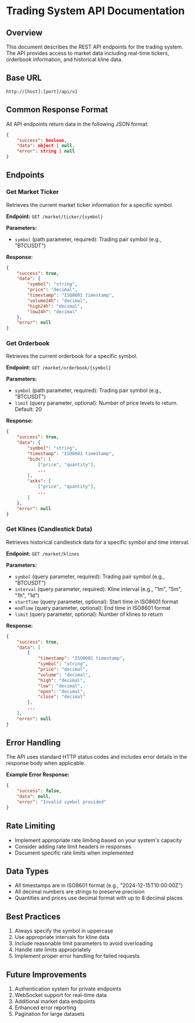 # Trading System API Documentation

## Overview
This document describes the REST API endpoints for the trading system. The API provides access to market data including real-time tickers, orderbook information, and historical kline data.

## Base URL
```
http://[host]:[port]/api/v1
```

## Common Response Format
All API endpoints return data in the following JSON format:

```json
{
    "success": boolean,
    "data": object | null,
    "error": string | null
}
```

## Endpoints

### Get Market Ticker
Retrieves the current market ticker information for a specific symbol.

**Endpoint:** `GET /market/ticker/{symbol}`

**Parameters:**
- `symbol` (path parameter, required): Trading pair symbol (e.g., "BTCUSDT")

**Response:**
```json
{
    "success": true,
    "data": {
        "symbol": "string",
        "price": "decimal",
        "timestamp": "ISO8601 timestamp",
        "volume24h": "decimal",
        "high24h": "decimal",
        "low24h": "decimal"
    },
    "error": null
}
```

### Get Orderbook
Retrieves the current orderbook for a specific symbol.

**Endpoint:** `GET /market/orderbook/{symbol}`

**Parameters:**
- `symbol` (path parameter, required): Trading pair symbol (e.g., "BTCUSDT")
- `limit` (query parameter, optional): Number of price levels to return. Default: 20

**Response:**
```json
{
    "success": true,
    "data": {
        "symbol": "string",
        "timestamp": "ISO8601 timestamp",
        "bids": [
            ["price", "quantity"],
            ...
        ],
        "asks": [
            ["price", "quantity"],
            ...
        ]
    },
    "error": null
}
```

### Get Klines (Candlestick Data)
Retrieves historical candlestick data for a specific symbol and time interval.

**Endpoint:** `GET /market/klines`

**Parameters:**
- `symbol` (query parameter, required): Trading pair symbol (e.g., "BTCUSDT")
- `interval` (query parameter, required): Kline interval (e.g., "1m", "5m", "1h", "1d")
- `startTime` (query parameter, optional): Start time in ISO8601 format
- `endTime` (query parameter, optional): End time in ISO8601 format
- `limit` (query parameter, optional): Number of klines to return

**Response:**
```json
{
    "success": true,
    "data": [
        {
            "timestamp": "ISO8601 timestamp",
            "symbol": "string",
            "price": "decimal",
            "volume": "decimal",
            "high": "decimal",
            "low": "decimal",
            "open": "decimal",
            "close": "decimal"
        },
        ...
    ],
    "error": null
}
```

## Error Handling

The API uses standard HTTP status codes and includes error details in the response body when applicable.

**Example Error Response:**
```json
{
    "success": false,
    "data": null,
    "error": "Invalid symbol provided"
}
```

## Rate Limiting
- Implement appropriate rate limiting based on your system's capacity
- Consider adding rate limit headers in responses
- Document specific rate limits when implemented

## Data Types
- All timestamps are in ISO8601 format (e.g., "2024-12-15T10:00:00Z")
- All decimal numbers are strings to preserve precision
- Quantities and prices use decimal format with up to 8 decimal places

## Best Practices
1. Always specify the symbol in uppercase
2. Use appropriate intervals for kline data
3. Include reasonable limit parameters to avoid overloading
4. Handle rate limits appropriately
5. Implement proper error handling for failed requests

## Future Improvements
1. Authentication system for private endpoints
2. WebSocket support for real-time data
3. Additional market data endpoints
4. Enhanced error reporting
5. Pagination for large datasets